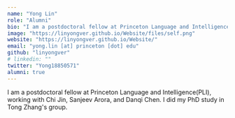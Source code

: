 ```yaml
---
name: "Yong Lin"
role: "Alumni"
bio: "I am a postdoctoral fellow at Princeton Language and Intelligence(PLI), working with Chi Jin, Sanjeev Arora, and Danqi Chen. I did my PhD study in Tong Zhang's group."
image: "https://linyongver.github.io/Website/files/self.png"
website: "https://linyongver.github.io/Website/"
email: "yong.lin [at] princeton [dot] edu"
github: "linyongver"
# linkedin: ""
twitter: "Yong18850571"
alumni: true
---
```


I am a postdoctoral fellow at Princeton Language and Intelligence(PLI), working with Chi Jin, Sanjeev Arora, and Danqi Chen. I did my PhD study in Tong Zhang's group.